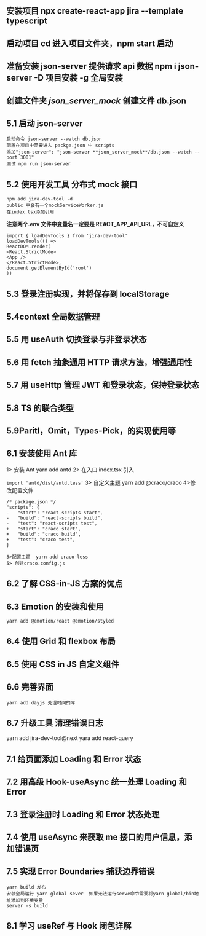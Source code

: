 ## 安装项目 npx create-react-app jira --template typescript

## 启动项目 cd 进入项目文件夹，npm start 启动

## 准备安装 json-server 提供请求 api 数据 npm i json-server -D 项目安装 -g 全局安装

## 创建文件夹 _json_server_mock_ 创建文件 db.json

## 5.1 启动 json-server

    启动命令 json-server --watch db.json
    配置在项目中需要进入 packge.json 中 scripts
    添加"json-server": "json-server **json_server_mock**/db.json --watch --port 3001"
    测试 npm run json-server

## 5.2 使用开发工具 分布式 mock 接口

    npm add jira-dev-tool -d
    public 中会有一个mockServiceWorker.js
    在index.tsx添加引用

**注意两个.env 文件中变量名一定要是 REACT_APP_API_URL，不可自定义**

```
import { loadDevTools } from 'jira-dev-tool'
loadDevTools(() =>
ReactDOM.render(
<React.StrictMode>
<App />
</React.StrictMode>,
document.getElementById('root')
))
```

## 5.3 登录注册实现，并将保存到 localStorage

## 5.4context 全局数据管理

## 5.5 用 useAuth 切换登录与非登录状态

## 5.6 用 fetch 抽象通用 HTTP 请求方法，增强通用性

## 5.7 用 useHttp 管理 JWT 和登录状态，保持登录状态

## 5.8 TS 的联合类型

## 5.9Paritl，Omit，Types-Pick，的实现使用等

## 6.1 安装使用 Ant 库

1> 安装 Ant yarn add antd
2> 在入口 index.tsx 引入

`import 'antd/dist/antd.less'`
3> 自定义主题 yarn add @craco/craco
4>修改配置文件

```
/* package.json */
"scripts": {
-   "start": "react-scripts start",
-   "build": "react-scripts build",
-   "test": "react-scripts test",
+   "start": "craco start",
+   "build": "craco build",
+   "test": "craco test",
}
```

    5>配置主题  yarn add craco-less
    5> 创建craco.config.js

## 6.2 了解 CSS-in-JS 方案的优点

## 6.3 Emotion 的安装和使用

    yarn add @emotion/react @emotion/styled

## 6.4 使用 Grid 和 flexbox 布局

## 6.5 使用 CSS in JS 自定义组件

## 6.6 完善界面

    yarn add dayjs 处理时间的库

## 6.7 升级工具 清理错误日志

yarn add jira-dev-tool@next
yara add react-query

## 7.1 给页面添加 Loading 和 Error 状态

## 7.2 用高级 Hook-useAsync 统一处理 Loading 和 Error

## 7.3 登录注册时 Loading 和 Error 状态处理

## 7.4 使用 useAsync 来获取 me 接口的用户信息，添加错误页

## 7.5 实现 Error Boundaries 捕获边界错误

    yarn build 发布
    安装全局运行 yarn global sever  如果无法运行serve命令需要将yarn global/bin地址添加到环境变量
    server -s build

## 8.1 学习 useRef 与 Hook 闭包详解

